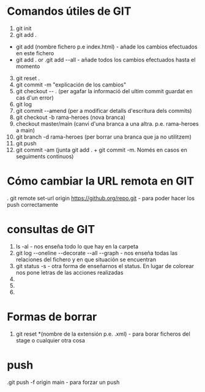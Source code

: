# Comandos útiles de GIT

1. git init
2. git add .
  - git add (nombre fichero p.e index.html) - añade los cambios efectuados en este fichero
  - git add . or .git add --all - añade todos los cambios efectuados hasta el momento
3. git reset .
4. git commit -m "explicación de los cambios"
5. git checkout -- . (per agafar la informació del ultim commit guardat en cas d'un error)
6. git log
7. git commit --amend (per a modificar detalls d'escritura dels commits)
8. git checkout -b rama-heroes (nova branca)
9. checkout master/main (canvi d'una branca a una altra. p.e. rama-heroes a main)
10. git branch -d rama-heroes (per borrar una branca que ja no utilitzem)
11. git push
12. git commit -am (junta git add . + git commit -m. Només en casos en seguiments continuos)

# Cómo cambiar la URL remota en GIT 

. git remote set-url origin https://github.org/repo.git - para poder hacer los push correctamente

# consultas de GIT

1. ls -al - nos enseña todo lo que hay en la carpeta
2. git log --oneline --decorate --all --graph - nos enseña todas las relaciones del fichero y en que situación se encuentran
3. git status -s - otra forma de enseñarnos el status. En lugar de colorear nos pone letras de las acciones realizadas
4. 
5. 
6. 

# Formas de borrar
1. git reset *(nombre de la extensión p.e. .xml) - para borar ficheros del stage o cualquier  otra cosa

# push
.git push -f origin main - para forzar un push




